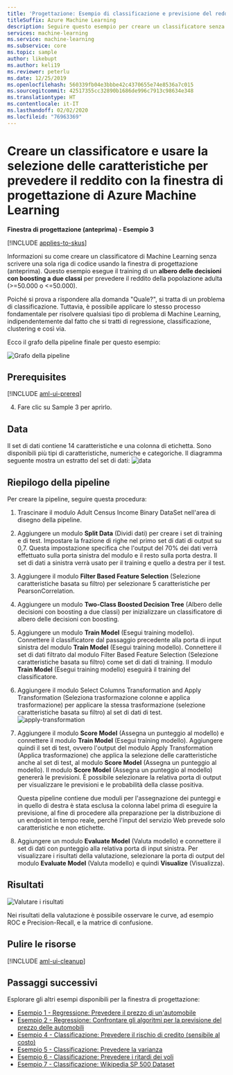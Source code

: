 ```yaml
---
title: 'Progettazione: Esempio di classificazione e previsione del reddito'
titleSuffix: Azure Machine Learning
description: Seguire questo esempio per creare un classificatore senza codice per prevedere il reddito con la finestra di progettazione di Azure Machine Learning.
services: machine-learning
ms.service: machine-learning
ms.subservice: core
ms.topic: sample
author: likebupt
ms.author: keli19
ms.reviewer: peterlu
ms.date: 12/25/2019
ms.openlocfilehash: 560339fb04e3bbbe42c4370655e74e8536a7c015
ms.sourcegitcommit: 42517355cc32890b1686de996c7913c98634e348
ms.translationtype: HT
ms.contentlocale: it-IT
ms.lasthandoff: 02/02/2020
ms.locfileid: "76963369"
---
```

# <a name="build-a-classifier--use-feature-selection-to-predict-income-with-azure-machine-learning-designer"></a>Creare un classificatore e usare la selezione delle caratteristiche per prevedere il reddito con la finestra di progettazione di Azure Machine Learning

**Finestra di progettazione (anteprima) - Esempio 3**

[!INCLUDE [applies-to-skus](../../includes/aml-applies-to-enterprise-sku.md)]

Informazioni su come creare un classificatore di Machine Learning senza scrivere una sola riga di codice usando la finestra di progettazione (anteprima). Questo esempio esegue il training di un **albero delle decisioni con boosting a due classi** per prevedere il reddito della popolazione adulta (>=50.000 o <=50.000).

Poiché si prova a rispondere alla domanda "Quale?", si tratta di un problema di classificazione. Tuttavia, è possibile applicare lo stesso processo fondamentale per risolvere qualsiasi tipo di problema di Machine Learning, indipendentemente dal fatto che si tratti di regressione, classificazione, clustering e così via.

Ecco il grafo della pipeline finale per questo esempio:

![Grafo della pipeline](./media/how-to-designer-sample-classification-predict-income/overall-graph.png)

## <a name="prerequisites"></a>Prerequisites

[!INCLUDE [aml-ui-prereq](../../includes/aml-ui-prereq.md)]

4. Fare clic su Sample 3 per aprirlo.



## <a name="data"></a>Data

Il set di dati contiene 14 caratteristiche e una colonna di etichetta. Sono disponibili più tipi di caratteristiche, numeriche e categoriche. Il diagramma seguente mostra un estratto del set di dati: ![data](media/how-to-designer-sample-classification-predict-income/sample3-dataset-1225.png)



## <a name="pipeline-summary"></a>Riepilogo della pipeline

Per creare la pipeline, seguire questa procedura:

1. Trascinare il modulo Adult Census Income Binary DataSet nell'area di disegno della pipeline.
1. Aggiungere un modulo **Split Data** (Dividi dati) per creare i set di training e di test. Impostare la frazione di righe nel primo set di dati di output su 0,7. Questa impostazione specifica che l'output del 70% dei dati verrà effettuato sulla porta sinistra del modulo e il resto sulla porta destra. Il set di dati a sinistra verrà usato per il training e quello a destra per il test.
1. Aggiungere il modulo **Filter Based Feature Selection** (Selezione caratteristiche basata su filtro) per selezionare 5 caratteristiche per PearsonCorrelation. 
1. Aggiungere un modulo **Two-Class Boosted Decision Tree** (Albero delle decisioni con boosting a due classi) per inizializzare un classificatore di albero delle decisioni con boosting.
1. Aggiungere un modulo **Train Model** (Esegui training modello). Connettere il classificatore dal passaggio precedente alla porta di input sinistra del modulo **Train Model** (Esegui training modello). Connettere il set di dati filtrato dal modulo Filter Based Feature Selection (Selezione caratteristiche basata su filtro) come set di dati di training.  Il modulo **Train Model** (Esegui training modello) eseguirà il training del classificatore.
1. Aggiungere il modulo Select Columns Transformation and Apply Transformation (Seleziona trasformazione colonne e applica trasformazione) per applicare la stessa trasformazione (selezione caratteristiche basata su filtro) al set di dati di test.
![apply-transformation](./media/how-to-designer-sample-classification-predict-income/transformation.png)
1. Aggiungere il modulo **Score Model** (Assegna un punteggio al modello) e connettere il modulo **Train Model** (Esegui training modello). Aggiungere quindi il set di test, ovvero l'output del modulo Apply Transformation (Applica trasformazione) che applica la selezione delle caratteristiche anche al set di test, al modulo **Score Model** (Assegna un punteggio al modello). Il modulo **Score Model** (Assegna un punteggio al modello) genererà le previsioni. È possibile selezionare la relativa porta di output per visualizzare le previsioni e le probabilità della classe positiva.


    Questa pipeline contiene due moduli per l'assegnazione dei punteggi e in quello di destra è stata esclusa la colonna label prima di eseguire la previsione, al fine di procedere alla preparazione per la distribuzione di un endpoint in tempo reale, perché l'input del servizio Web prevede solo caratteristiche e non etichette. 

1. Aggiungere un modulo **Evaluate Model** (Valuta modello) e connettere il set di dati con punteggio alla relativa porta di input sinistra. Per visualizzare i risultati della valutazione, selezionare la porta di output del modulo **Evaluate Model** (Valuta modello) e quindi **Visualize** (Visualizza).

## <a name="results"></a>Risultati

![Valutare i risultati](media/how-to-designer-sample-classification-predict-income/sample3-evaluate-1225.png)

Nei risultati della valutazione è possibile osservare le curve, ad esempio ROC e Precision-Recall, e la matrice di confusione. 

## <a name="clean-up-resources"></a>Pulire le risorse

[!INCLUDE [aml-ui-cleanup](../../includes/aml-ui-cleanup.md)]

## <a name="next-steps"></a>Passaggi successivi

Esplorare gli altri esempi disponibili per la finestra di progettazione:

- [Esempio 1 - Regressione: Prevedere il prezzo di un'automobile](how-to-designer-sample-regression-automobile-price-basic.md)
- [Esempio 2 - Regressione: Confrontare gli algoritmi per la previsione del prezzo delle automobili](how-to-designer-sample-regression-automobile-price-compare-algorithms.md)
- [Esempio 4 - Classificazione: Prevedere il rischio di credito (sensibile al costo)](how-to-designer-sample-classification-credit-risk-cost-sensitive.md)
- [Esempio 5 - Classificazione: Prevedere la varianza](how-to-designer-sample-classification-churn.md)
- [Esempio 6 - Classificazione: Prevedere i ritardi dei voli](how-to-designer-sample-classification-flight-delay.md)
- [Esempio 7 - Classificazione: Wikipedia SP 500 Dataset](how-to-designer-sample-text-classification.md)
